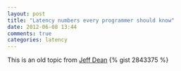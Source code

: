 ```yaml
---
layout: post
title: "Latency numbers every programmer should know"
date: 2012-06-08 13:44
comments: true
categories: latency
---
```

This is an old topic from [Jeff Dean](http://research.google.com/people/jeff/)
{% gist 2843375 %}
